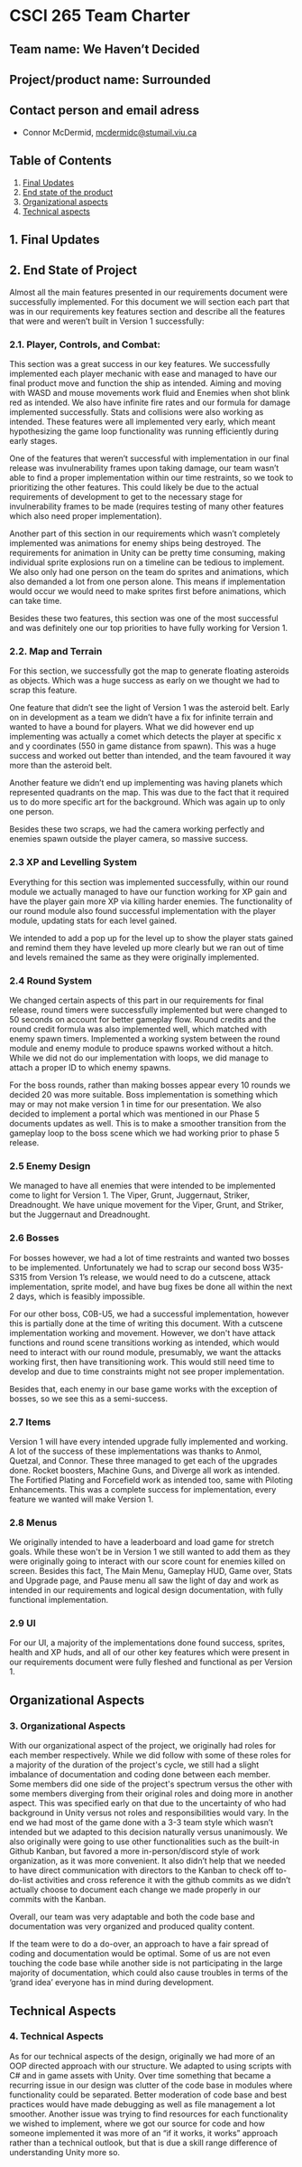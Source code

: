 # CSCI 265 Team Charter

## Team name: We Haven’t Decided

## Project/product name: Surrounded

## Contact person and email adress

 - Connor McDermid, mcdermidc@stumail.viu.ca

## Table of Contents

1. [Final Updates](#updates)
2. [End state of the product](#product)
3. [Organizational aspects](#organization) 
4. [Technical aspects](#technical)

## 1. Final Updates



## 2. End State of Project
Almost all the main features presented in our requirements document were successfully implemented. For this document we will section each part that was in our requirements key features section and describe all the features that were and weren’t built in Version 1 successfully:

### 2.1. Player, Controls, and Combat:
This section was a great success in our key features. We successfully implemented each player mechanic with ease and managed to have our final product move and function the ship as intended. Aiming and moving with WASD and mouse movements work fluid and Enemies when shot blink red as intended. We also have infinite fire rates and our formula for damage implemented successfully. Stats and collisions were also working as intended. These features were all implemented very early, which meant hypothesizing the game loop functionality was running efficiently during early stages.

One of the features that weren’t successful with implementation in our final release was invulnerability frames upon taking damage, our team wasn’t able to find a proper implementation within our time restraints, so we took to prioritizing the other features. This could likely be due to the actual requirements of development to get to the necessary stage for invulnerability frames to be made (requires testing of many other features which also need proper implementation). 

Another part of this section in our requirements which wasn’t completely implemented was animations for enemy ships being destroyed. The requirements for animation in Unity can be pretty time consuming, making individual sprite explosions run on a timeline can be tedious to implement. We also only had one person on the team do sprites and animations, which also demanded a lot from one person alone. This means if implementation would occur we would need to make sprites first before animations, which can take time. 

Besides these two features, this section was one of the most successful and was definitely one our top priorities to have fully working for Version 1.

### 2.2. Map and Terrain
For this section, we successfully got the map to generate floating asteroids as objects. Which was a huge success as early on we thought we had to scrap this feature. 

One feature that didn’t see the light of Version 1 was the asteroid belt. Early on in development as a team we didn’t have a fix for infinite terrain and wanted to have a bound for players. What we did however end up implementing was actually a comet which detects the player at specific x and y coordinates (550 in game distance from spawn). This was a huge success and worked out better than intended, and the team favoured it way more than the asteroid belt.

Another feature we didn’t end up implementing was having planets which represented quadrants on the map. This was due to the fact that it required us to do more specific art for the background. Which was again up to only one person.

Besides these two scraps, we had the camera working perfectly and enemies spawn outside the player camera, so massive success.

### 2.3 XP and Levelling System
Everything for this section was implemented successfully, within our round module we actually managed to have our function working for XP gain and have the player gain more XP via killing harder enemies. The functionality of our round module also found successful implementation with the player module, updating stats for each level gained.

We intended to add a pop up for the level up to show the player stats gained and remind them they have leveled up more clearly but we ran out of time and levels remained the same as they were originally implemented.

### 2.4 Round System
We changed certain aspects of this part in our requirements for final release, round timers were successfully implemented but were changed to 50 seconds on account for better gameplay flow. 
Round credits and the round credit formula was also implemented well, which matched with enemy spawn timers. Implemented a working system between the round module and enemy module to produce spawns worked without a hitch. While we did not do our implementation with loops, we did manage to attach a proper ID to which enemy spawns.

For the boss rounds, rather than making bosses appear every 10 rounds we decided 20 was more suitable. Boss implementation is something which may or may not make version 1 in time for our presentation. We also decided to implement a portal which was mentioned in our Phase 5 documents updates as well. This is to make a smoother transition from the gameplay loop to the boss scene which we had working prior to phase 5 release.

### 2.5 Enemy Design
We managed to have all enemies that were intended to be implemented come to light for Version 1. The Viper, Grunt, Juggernaut, Striker, Dreadnought. We have unique movement for the Viper, Grunt, and Striker, but the Juggernaut and Dreadnought.

### 2.6 Bosses
For bosses however, we had a lot of time restraints and wanted two bosses to be implemented. Unfortunately we had to scrap our second boss W35-S315 from Version 1’s release, we would need to do a cutscene, attack implementation, sprite model, and have bug fixes be done all within the next 2 days, which is feasibly impossible. 

For our other boss, C0B-U5, we had a successful implementation, however this is partially done at the time of writing this document. With a cutscene implementation working and movement. However, we don't have attack functions and round scene transitions working as intended, which would need to interact with our round module, presumably, we want the attacks working first, then have transitioning work. This would still need time to develop and due to time constraints might not see proper implementation. 

Besides that, each enemy in our base game works with the exception of bosses, so we see this as a semi-success.

### 2.7 Items

Version 1 will have every intended upgrade fully implemented and working. A lot of the success of these implementations was thanks to Anmol, Quetzal, and Connor. These three managed to get each of the upgrades done. Rocket boosters, Machine Guns, and Diverge all work as intended. The Fortified Plating and Forcefield work as intended too, same with Piloting Enhancements. This was a complete success for implementation, every feature we wanted will make Version 1.

### 2.8 Menus
We originally intended to have a leaderboard and load game for stretch goals. While these won't be in Version 1 we still wanted to add them as they were originally going to interact with our score count for enemies killed on screen.
Besides this fact, The Main Menu, Gameplay HUD, Game over, Stats and Upgrade page, and Pause menu all saw the light of day and work as intended in our requirements and logical design documentation, with fully functional implementation. 

### 2.9 UI
For our UI, a majority of the implementations done found success, sprites, health and XP huds, and all of our other key features which were present in our requirements document were fully fleshed and functional as per Version 1. 

## <a name="organization"></a> Organizational Aspects

### 3. Organizational Aspects

With our organizational aspect of the project, we originally had roles for each member respectively. While we did follow with some of these roles for a majority of the duration of the project's cycle, we still had a slight imbalance of documentation and coding done between each member. Some members did one side of the project's spectrum versus the other with some members diverging from their original roles and doing more in another aspect. This was specified early on that due to the uncertainty of who had background in Unity versus not roles and responsibilities would vary. In the end we had most of the game done with a 3-3 team style which wasn’t intended but we adapted to this decision naturally versus unanimously. We also originally were going to use other functionalities such as the built-in Github Kanban, but favored a more in-person/discord style of work organization, as it was more convenient. It also didn’t help that we needed to have direct communication with directors to the Kanban to check off to-do-list activities and cross reference it with the github commits as we didn’t actually choose to document each change we made properly in our commits with the Kanban.

Overall, our team was very adaptable and both the code base and documentation was very organized and produced quality content.

If the team were to do a do-over, an approach to have a fair spread of coding and documentation would be optimal. Some of us are not even touching the code base while another side is not participating in the large majority of documentation, which could also cause troubles in terms of the ‘grand idea’ everyone has in mind during development.

## <a name="technical"></a> Technical Aspects

### 4. Technical Aspects

As for our technical aspects of the design, originally we had more of an OOP directed approach with our structure. We adapted to using scripts with C# and in game assets with Unity. Over time something that became a recurring issue in our design was clutter of the code base in modules where functionality could be separated. Better moderation of code base and best practices would have made debugging as well as file management a lot smoother. Another issue was trying to find resources for each functionality we wished to implement, where we got our source for code and how someone implemented it was more of an “if it works, it works” approach rather than a technical outlook, but that is due a skill range difference of understanding Unity more so. 
